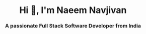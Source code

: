 <h1 align="center">Hi 👋, I'm Naeem Navjivan</h1>
<h3 align="center">A passionate Full Stack Software Developer from India</h3>

